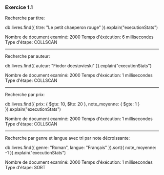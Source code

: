 ### Exercice 1.1
Recherche par titre:

db.livres.find({ titre: "Le petit chaeperon rouge" }).explain("executionStats")

Nombre de document examiné: 2000
Temps d'éxécution: 6 millisecondes
Type d'étape: COLLSCAN

------------------------
Recherche par auteur:

db.livres.find({ auteur: "Fiodor doestovieski" }).explain("executionStats")

Nombre de document examiné: 2000
Temps d'éxécution: 1 millisecondes
Type d'étape: COLLSCAN

------------------------
Recherche par prix:

db.livres.find({ prix: { $gte: 10, $lte: 20 }, note_moyenne: { $gte: 1 } }).explain("executionStats")

Nombre de document examiné: 2000
Temps d'éxécution: 1 millisecondes
Type d'étape: COLLSCAN

------------------------
Recherche par genre et langue avec tri par note décroissante:

db.livres.find({ genre: "Roman", langue: "Français" }).sort({ note_moyenne: -1 }).explain("executionStats")

Nombre de document examiné: 2000
Temps d'éxécution: 1 millisecondes
Type d'étape: SORT